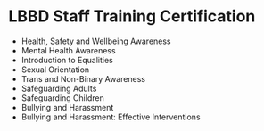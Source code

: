 # LBBD Staff Training Certification 

- Health, Safety and Wellbeing Awareness
- Mental Health Awareness
- Introduction to Equalities
- Sexual Orientation
- Trans and Non-Binary Awareness
- Safeguarding Adults
- Safeguarding Children
- Bullying and Harassment
- Bullying and Harassment: Effective Interventions 
